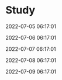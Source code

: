 # Study



2022-07-05 06:17:01

2022-07-06 06:17:01

2022-07-07 06:17:01

2022-07-08 06:17:01

2022-07-09 06:17:01

